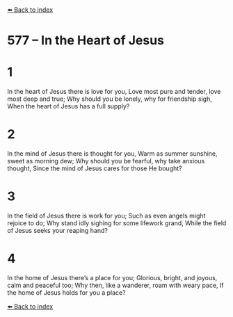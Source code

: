 [⬅️ Back to index](../README.md)

# 577 – In the Heart of Jesus


# 1
In the heart of Jesus there is love for you,
Love most pure and tender, love most deep and true;
Why should you be lonely, why for friendship sigh,
When the heart of Jesus has a full supply?

# 2
In the mind of Jesus there is thought for you,
Warm as summer sunshine, sweet as morning dew;
Why should you be fearful, why take anxious thought,
Since the mind of Jesus cares for those He bought?

# 3
In the field of Jesus there is work for you;
Such as even angels might rejoice to do;
Why stand idly sighing for some lifework grand,
While the field of Jesus seeks your reaping hand?

# 4
In the home of Jesus there’s a place for you;
Glorious, bright, and joyous, calm and peaceful too;
Why then, like a wanderer, roam with weary pace,
If the home of Jesus holds for you a place?

[⬅️ Back to index](../README.md)
